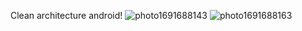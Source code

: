 Clean architecture android!
![photo1691688143](https://github.com/Vladimir-Olegovych/Music-player/assets/117392112/d5073240-c724-4619-b706-47ee50f15338)
![photo1691688163](https://github.com/Vladimir-Olegovych/Music-player/assets/117392112/34d45519-1b50-4747-94fd-f14fc4277d84)
